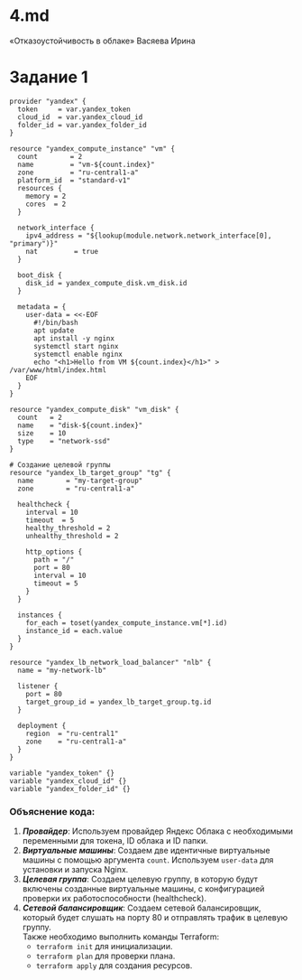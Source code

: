 # 4.md
«Отказоустойчивость в облаке» Васяева Ирина
# Задание 1
```
provider "yandex" {
  token     = var.yandex_token
  cloud_id  = var.yandex_cloud_id
  folder_id = var.yandex_folder_id
}

resource "yandex_compute_instance" "vm" {
  count        = 2
  name         = "vm-${count.index}"
  zone         = "ru-central1-a"
  platform_id  = "standard-v1"
  resources {
    memory = 2
    cores  = 2
  }

  network_interface {
    ipv4_address = "${lookup(module.network.network_interface[0], "primary")}"
    nat         = true
  }

  boot_disk {
    disk_id = yandex_compute_disk.vm_disk.id
  }

  metadata = {
    user-data = <<-EOF
      #!/bin/bash
      apt update
      apt install -y nginx
      systemctl start nginx
      systemctl enable nginx
      echo "<h1>Hello from VM ${count.index}</h1>" > /var/www/html/index.html
    EOF
  }
}

resource "yandex_compute_disk" "vm_disk" {
  count   = 2
  name    = "disk-${count.index}"
  size    = 10
  type    = "network-ssd"
}

# Создание целевой группы
resource "yandex_lb_target_group" "tg" {
  name        = "my-target-group"
  zone        = "ru-central1-a"

  healthcheck {
    interval = 10
    timeout  = 5
    healthy_threshold = 2
    unhealthy_threshold = 2

    http_options {
      path = "/"
      port = 80
      interval = 10
      timeout = 5
    }
  }

  instances {
    for_each = toset(yandex_compute_instance.vm[*].id)
    instance_id = each.value
  }
}

resource "yandex_lb_network_load_balancer" "nlb" {
  name = "my-network-lb"

  listener {
    port = 80
    target_group_id = yandex_lb_target_group.tg.id
  }

  deployment {
    region  = "ru-central1"
    zone    = "ru-central1-a"
  }
}

variable "yandex_token" {}
variable "yandex_cloud_id" {}
variable "yandex_folder_id" {}
```
### Объяснение кода:
1. ***Провайдер***: Используем провайдер Яндекс Облака с необходимыми переменными для токена, ID облака и ID папки.
2. ***Виртуальные машины***: Создаем две идентичные виртуальные машины с помощью аргумента `count`. Используем `user-data` для установки и запуска Nginx.
3. ***Целевая группа***: Создаем целевую группу, в которую будут включены созданные виртуальные машины, с конфигурацией проверки их работоспособности (healthcheck).
4. ***Сетевой балансировщик***: Создаем сетевой балансировщик, который будет слушать на порту 80 и отправлять трафик в целевую группу.  
Также необходимо выполнить команды Terraform:  
   - `terraform init` для инициализации.
   - `terraform plan` для проверки плана.
   - `terraform apply` для создания ресурсов.

